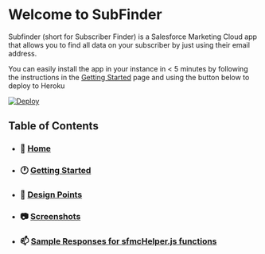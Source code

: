 # Welcome to SubFinder
Subfinder (short for Subscriber Finder) is a Salesforce Marketing Cloud app that allows you to find all data on your subscriber by just using their email address. 

You can easily install the app in your instance in < 5 minutes by following the instructions in the [Getting Started](https://github.com/balwillSFDC/SubFinder/wiki/Getting-Started) page and using the button below to deploy to Heroku

[![Deploy](https://www.herokucdn.com/deploy/button.svg)](https://heroku.com/deploy)


## Table of Contents 
* ### 🏡 [Home](https://github.com/balwillSFDC/SubFinder/wiki)
* ### :clock1: [Getting Started](https://github.com/balwillSFDC/SubFinder/wiki/Getting-Started)
* ### 📐 [Design Points](https://github.com/balwillSFDC/SubFinder/wiki/Design-Points)
* ### :camera: [Screenshots](https://github.com/balwillSFDC/SubFinder/wiki/Screenshots)
* ### :mailbox: [Sample Responses for sfmcHelper.js functions](https://github.com/balwillSFDC/SubFinder/wiki/Sample-Responses-for-sfmcHelper.js-functions)

